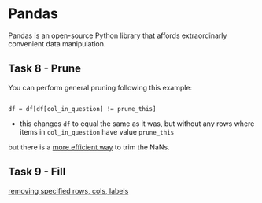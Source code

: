 # Pandas

Pandas is an open-source Python library that affords extraordinarly convenient data manipulation.


## Task 8 - Prune

You can perform general pruning following this example:

```

df = df[df[col_in_question] != prune_this]

```

* this changes `df` to equal the same as it was, but without any rows where items in `col_in_question` have value `prune_this`

but there is a [more efficient way](https://pandas.pydata.org/pandas-docs/stable/reference/api/pandas.notnull.html) to trim the NaNs.

## Task 9 - Fill

[removing specified rows, cols, labels](https://pandas.pydata.org/pandas-docs/stable/reference/api/pandas.DataFrame.drop.html)
